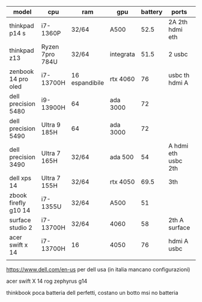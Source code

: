 | model                | cpu             | ram            | gpu       | battery | ports               | price |
| -------------------- | --------------- | -------------- | --------- | ------- | ------------------- | ----- |
| thinkpad p14 s       | i7-1360P        | 32/64          | A500      | 52.5    | 2A 2th hdmi eth     | 2050  |
| thinkpad z13         | Ryzen 7pro 784U | 32/64          | integrata | 51.5    | 2 usbc              | 1900  |
| zenbook 14 pro oled  | i7-13700H       | 16 espandibile | rtx 4060  | 76      | usbc th hdmi A      | 2k    |
| dell precision 5480  | i9-13900H       | 64             | ada 3000  | 72      |                     | 3670  |
| dell precision 5490  | Ultra 9 185H    | 64             | ada 3000  | 72      |                     | 3979  |
| dell precision 3490  | Ultra 7 165H    | 32/64          | ada 500   | 54      | A hdmi eth usbc 2th | 2376  |
| dell xps 14          | Ultra 7 155H    | 32/64          | rtx 4050  | 69.5    | 3th                 | 2200  |
| zbook firefly g10 14 | i7-1355U        | 32/64          | A500      | 51      |                     | 1761  |
| surface studio 2     | i7-13700H       | 32/64          | 4060      | 58      | 2th A surface       | 3220  |
| acer swift x 14      | i7-13700H       | 16             | 4050      | 76      | hdmi A usbc         | 1700  |
|                      |                 |                |           |         |                     |       |
https://www.dell.com/en-us per dell usa (in italia mancano configurazioni)

acer swift X 14
rog zephyrus g14

thinkbook poca batteria
dell perfetti, costano un botto
msi no batteria